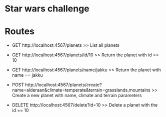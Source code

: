 # Star wars challenge

# Routes

- GET http://localhost:4567/planets >> List all planets
- GET http://localhost:4567/planets/id/10 >> Return the planet with id == 10
- GET http://localhost:4567/planets/name/jakku >> Return the planet with name == jakku

- POST http://localhost:4567/planets/create?name=alderaan&climate=temperate&terrain=grasslands,mountains >> Create a new planet with name, climate and terrain parameters

- DELETE http://localhost:4567/delete?id=10 >> Delete a planet with the id == 10
